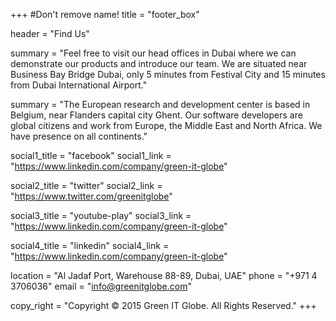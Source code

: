 +++
#Don't remove name!
title = "footer_box"

header = "Find Us"

summary = "Feel free to visit our head offices in Dubai where we can demonstrate our products and introduce our team. We are situated near Business Bay Bridge Dubai, only 5 minutes from Festival City and 15 minutes from Dubai International Airport."

summary = "The European research and development center is based in Belgium, near Flanders capital city Ghent. Our software developers are global citizens and work from Europe, the Middle East and North Africa. We have presence on all continents."

social1_title = "facebook"
social1_link = "https://www.linkedin.com/company/green-it-globe"

social2_title = "twitter"
social2_link = "https://www.twitter.com/greenitglobe"

social3_title = "youtube-play"
social3_link = "https://www.linkedin.com/company/green-it-globe"

social4_title = "linkedin"
social4_link = "https://www.linkedin.com/company/green-it-globe"

location = "Al Jadaf Port, Warehouse 88-89, Dubai, UAE"
phone = "+971 4 3706036"
email = "info@greenitglobe.com"

copy_right = "Copyright © 2015 Green IT Globe. All Rights Reserved."
+++